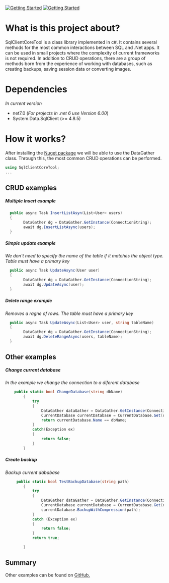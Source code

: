 [![Getting Started](https://img.shields.io/badge/lang-en-red.svg)](https://github.com/alexarriete/SqlClientCoreTool/blob/master/README.md) [![Getting Started](https://img.shields.io/badge/lang-es-yellow.svg)](https://github.com/alexarriete/SqlClientCoreTool/blob/master/README.es.md)
# What is this project about?

SqlClientCoreTool is a class library implemented in c#. It contains several methods for the most common interactions between SQL and .Net apps. It can be used in small projects where the complexity of current frameworks is not required.
In addition to CRUD operations, there are a group of methods born from the experience of working with databases, such as creating backups, saving session data or converting images.

# Dependencies

_In current version_

- net7.0 (_For projects in .net 6 use Version 6.00_)
- System.Data.SqlClient (>= 4.8.5)

# How it works?

After installing the [Nuget package](https://www.nuget.org/packages/SqlClientCoreTool) we will be able to use the DataGather class. Through this, the most common CRUD operations can be performed.

```csharp
using SqlClientCoreTool;
...

```

## CRUD examples

##### Multiple Insert example

```csharp
  public async Task InsertListAsyn(List<User> users)
  {
        DataGather dg = DataGather.GetInstance(ConnectionString);
        await dg.InsertListAsync(users);
  }
```

##### Simple update example
_We don't need to specify the name of the table if it matches the object type. Table must have a primary key_

```csharp
  public async Task UpdateAsync(User user)
  {
        DataGather dg = DataGather.GetInstance(ConnectionString);
        await dg.UpdateAsync(user);
  }
```

##### Delete range example
_Removes a ragne of rows. The table must have a primary key_

```csharp
  public async Task UpdateAsync(List<User> user, string tableName)
  {
        DataGather dg = DataGather.GetInstance(ConnectionString);
        await dg.DeleteRangeAsync(users, tableName);
  }
```

## Other examples

##### Change current database
_In the example we change the connection to a diferent database_

```csharp
    public static bool ChangeDatabase(string dbName)
        {
            try
            {
                DataGather dataGather = DataGather.GetInstance(ConnectionString, dbName);
                CurrentDatabase currentDatabase = CurrentDatabase.Get(dataGather);
                return currentDatabase.Name == dbName;
            }
            catch(Exception ex)
            {
                return false;
            }
        }
```

##### Create backup
_Backup current dababase_

```csharp
     public static bool TestBackupDatabase(string path)
        {
            try
            {
                DataGather dataGather = DataGather.GetInstance(ConnectionString);
                CurrentDatabase currentDatabase = CurrentDatabase.Get(dataGather);
                currentDatabase.BackupWithCompression(path);
            }
            catch (Exception ex)
            {
                return false;
            }
            return true;

        }
```

## Summary
Other examples can be found on [GitHub.](https://github.com/alexarriete/SqlClientCoreTool)
